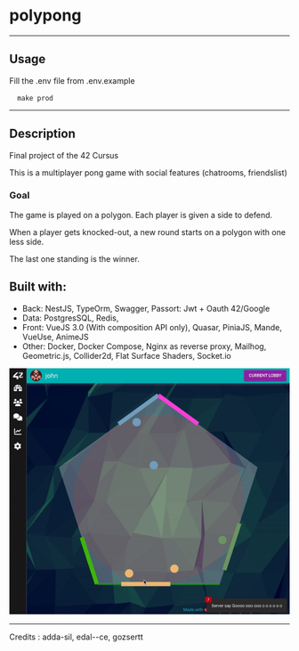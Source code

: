 # polypong
---

## Usage

Fill the .env file from .env.example
```
  make prod
```
---

## Description
Final project of the 42 Cursus

This is a multiplayer pong game with social features (chatrooms, friendslist)

### Goal

The game is played on a polygon. Each player is given a side to defend.

When a player gets knocked-out, a new round starts on a polygon with one less side.

The last one standing is the winner.

## Built with:
  - Back: NestJS, TypeOrm, Swagger, Passort: Jwt + Oauth 42/Google
  - Data: PostgresSQL, Redis,
  - Front: VueJS 3.0 (With composition API only), Quasar, PiniaJS, Mande, VueUse, AnimeJS
  - Other: Docker, Docker Compose, Nginx as reverse proxy, Mailhog, Geometric.js, Collider2d, Flat Surface Shaders, Socket.io


![cub](./polypong.gif)


---

Credits : adda-sil, edal--ce, gozsertt
